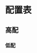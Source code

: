 # 配置表

## 高配

<ShikigamiDisplay
  shikigami="面灵气"
  order=1
  description='155'
  :yuhun="['散件']"
  target="速度"
  :positions="{
    second: '速度',
  }"
  infoText="越快越好，四号位最好是抵抗"
/>

<ShikigamiDisplay
  shikigami="鬼金羊"
  description='155'
  order=2
  :yuhun="['招财猫','火灵']"
  target="速度"
  :positions="{
    second: '速度',
    fourth: '命中',
    sixth: '生命',
  }"
  infoText="越快越好，做不出来的话优先计算面灵气"
/>

<ShikigamiDisplay
  shikigami="阎魔"
  description='151'
  order=3
  :yuhun="['散件','遗念火']"
  target="速度"
  :positions="{
    second: '速度',
  }"
  infoText="越快越好，四号位最好是命中，有遗念火满速可以选择遗念火"
/>

<ShikigamiDisplay
  shikigami="大夜摩天阎魔"
  order=4
  :yuhun="['散件']"
  target="速度"
  :positions="{
    second: '速度',
    fourth: '命中',
    sixth: '生命/防御',
  }"
  :parameters="{
    speed: '278+',
  }"
  infoText="御魂速度155+，不然只需要阎魔"
/>

<ShikigamiDisplay
  shikigami="禅心云外镜"
  order=5
  :yuhun="['招财猫', '火灵']"
  target="速度"
  :positions="{
    second: '速度',
    fourth: '生命/抵抗/防御',
    sixth: '生命/防御',
  }"
  infoText="至少一个生命位，越快越好，禅镜和鬼金羊一个火灵位一个招财位"
/>

<ShikigamiDisplay
  shikigami="天剑韧心鬼切"
  order=6
  :yuhun="['薙魂']"
  target="速度"
  :positions="{
    second: '速度',
    fourth: '攻击/生命/防御',
    sixth: '攻击/生命/防御',
  }"
  :parameters="{
    speed: '258+',
  }"
  infoText="至少一个攻击位，越快越好"
/>

<ShikigamiDisplay
  shikigami="千姬"
  order=7
  :yuhun="['共潜']"
  target="速度"
  :positions="{
    second: '速度',
    fourth: '攻击/生命/防御',
    sixth: '攻击/生命/防御',
  }"
  :parameters="{
    speed: '258+',
  }"
  infoText="至少一个攻击位，越快越好"
/>

<ShikigamiDisplay
  shikigami="帝释天"
  order=8
  description="155"
  :yuhun="['火灵']"
  target="速度"
  :positions="{
    second: '速度',
    fourth: '命中',
    sixth: '生命',
  }"
  infoText="越快越好"
/>

<ShikigamiDisplay
  shikigami="铃鹿御前"
  order=9
  description="155"
  :yuhun="['招财猫', '遗念火']"
  target="速度"
  :positions="{
    second: '速度',
    fourth: '生命/抵抗/防御',
    sixth: '生命/防御',
  }"
  infoText="至少一个生命位，四号位最好是抵抗，越快越好"
/>

<ShikigamiDisplay
  shikigami="初音未来"
  order=10
  description="555"
  :yuhun="['火灵']"
  target="速度"
  :positions="{
    second: '速度',
    fourth: '生命/抵抗/防御',
    sixth: '生命/防御',
  }"
  infoText="至少一个生命位，四号位最好是抵抗，越快越好"
/>

<ShikigamiDisplay
  shikigami="纺愿缘结神"
  order=11
  description="515"
  :yuhun="['招财猫', '遗念火']"
  target="速度"
  :positions="{
    second: '速度',
    fourth: '生命/抵抗/防御',
    sixth: '生命/防御',
  }"
  infoText="至少一个生命位，四号位最好是抵抗，越快越好"
/>

<ShikigamiDisplay
  shikigami="遥念烟烟罗"
  order=12
  description="155"
  :yuhun="['钟灵']"
  target="命中"
  :positions="{
    second: '速度',
    fourth: '命中',
    sixth: '生命',
  }"
  :parameters="{
    speed: '245+',
  }"
  infoText="控制御魂都可以（魅妖、魍魉之匣、雪幽魂、反枕）"
/>

<ShikigamiDisplay
  shikigami="鲸汐千姬"
  order=13
  description="155"
  :yuhun="['木魅', '蚌精']"
  target="生命"
  :positions="{
    second: '速度',
    fourth: '生命',
    sixth: '生命',
  }"
  :parameters="{
    speed: '220+',
  }"
  infoText="速度高于封阳君、言灵，带防御两件套"
/>

<ShikigamiDisplay
  shikigami="封阳君"
  order=14
  description="555"
  :yuhun="['雪幽魂']"
  target="命中"
  :positions="{
    second: '速度',
    fourth: '命中',
    sixth: '生命',
  }"
  :parameters="{
    speed: '220+',
  }"
  infoText="控制御魂都可以（魅妖、魍魉之匣、钟灵、反枕），命中差不多选抵抗高的"
/>

<ShikigamiDisplay
  shikigami="言灵"
  order=15
  description="555"
  :yuhun="['木魅']"
  target="抵抗"
  :positions="{
    second: '速度',
    fourth: '抵抗',
    sixth: '生命',
  }"
  :parameters="{
    speed: '210+',
  }"
  infoText="带防御两件套"
/>

<ShikigamiDisplay
  shikigami="流光追月神"
  order=16
  :yuhun="['薙魂']"
  target="生命"
  :positions="{
    second: '速度',
    fourth: '生命',
    sixth: '生命',
  }"
  :parameters="{
    speed: '240+',
  }"
  infoText="比鬼吞快，带防御两件套"
/>

<ShikigamiDisplay
  shikigami="鬼王酒吞童子"
  order=17
  description="155"
  :yuhun="['奉海图']"
  target="生命"
  :positions="{
    second: '速度',
    fourth: '生命',
    sixth: '生命',
  }"
  :parameters="{
    speed: '220+',
  }"
  infoText="比追月慢，带防御两件套"
/>

<ShikigamiDisplay
  shikigami="麓铭大岳丸"
  order=18
  description="155"
  :yuhun="['雪幽魂']"
  target="命中"
  :positions="{
    second: '速度',
    fourth: '命中',
    sixth: '生命',
  }"
  :parameters="{
    speed: '220+',
    resist: '30%+',
  }"
  infoText="控制御魂都可以（魅妖、魍魉之匣、钟灵、反枕），最好反堆一点抵抗"
/>

<ShikigamiDisplay
  shikigami="初翎山风"
  order=19
  :yuhun="['日女巳时']"
  target="速度"
  :positions="{
    second: '速度',
    fourth: '攻击/生命/防御',
    sixth: '攻击/生命/防御',
  }"
  infoText="越快越好"
/>

<ShikigamiDisplay
  shikigami="坂田银时"
  order=20
  description="555"
  :yuhun="['魍魉之匣']"
  target="命中"
  :positions="{
    second: '速度',
    fourth: '命中',
    sixth: '生命',
  }"
  :parameters="{
    speed: '220+'
  }"
  infoText="控制御魂都可以（魅妖、雪幽魂、钟灵、反枕）"
/>

<ShikigamiDisplay
  shikigami="白藏主"
  order=21
  description="155"
  :yuhun="['地藏像']"
  target="生命"
  :positions="{
    second: '速度',
    fourth: '生命',
    sixth: '生命',
  }"
  :parameters="{
    speed: '240+'
  }"
  infoText="尽量快一点"
/>

<ShikigamiDisplay
  shikigami="巡音流歌"
  order=22
  description="155"
  :yuhun="['共浅']"
  target="抵抗"
  :positions="{
    second: '速度',
    fourth: '抵抗',
    sixth: '生命',
  }"
  :parameters="{
    speed: '190+'
  }"
  infoText="带防御两件套"
/>

### 低配
